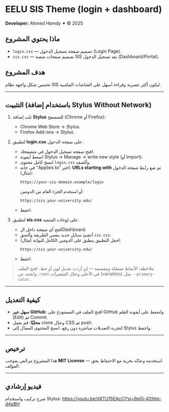# EELU SIS Theme (login + dashboard)

**Developer:** Ahmed Hamdy ✦ © 2025

## ماذا يحتوي المشروع
- `login.css` — تصميم صفحة تسجيل الدخول (Login Page).
- `sis.css` — تصميم صفحات منصة SIS بعد تسجيل الدخول (Dashboard/Portal).

## هدف المشروع
تحسين شكل واجهة نظام SIS ليكون أكثر عصرية وقراءة أسهل على الشاشات المكتبية.

---

## التثبيت (باستخدام إضافة Stylus Without Network)
1. ثبّت إضافة **Stylus** للمتصفح (Chrome أو Firefox):
   - Chrome Web Store → *Stylus*.
   - Firefox Add-ons → *Stylus*.

2. لتطبيق **login.css** على صفحة الدخول:
   - افتح صفحة تسجيل الدخول في متصفحك.
   - اضغط أيقونة Stylus → Manage → write new style (أو Import).
   - انسخ كامل محتوى `login.css` وألصقه.
   - في خانة "Applies to" اختر: **URLs starting with** ثم ضع رابط صفحة الدخول (مثال):
     ```
     https://your-sis-domain.example/login
     ```
     أو استخدم الجزء العام من الدومين:
     ```
     https://sis.your-university.edu/
     ```
   - احفظ.

3. لتطبيق **sis.css** على لوحات المنصة:
   - افتح أي صفحة داخل الDashboard.
   - أنشئ ستايل جديد بنفس الطريقة وألصق `sis.css`.
   - اجعل التطبيق ينطبق على الدومين الكامل للبوابة (مثال):
     ```
     https://sis.your-university.edu/
     ```
   - احفظ.

> ملاحظة: الأنماط مفصّلة ومقسمة — إن أردت تعديل لون أو خط، افتح الملف وابحث عن `:root` في الأعلى وعدّل المتغيرات (variables) مثل `--primary-color`.

---

## كيفية التعديل
- **سهل عبر GitHub:** افتح الملف في المستودع على GitHub واضغط على أيقونة القلم (Edit) ثم Commit.
- **محليًا:** قم بعمل clone وعدّل CSS ثم push.
- لتجربة التعديلات مباشرة دون رفع، انسخ المحتوى المعدّل إلى Stylus واحفظ.

---

## ترخيص
هذا المشروع مرخّص بموجب **MIT License** — استخدمه وعدّله بحرية مع الاحتفاظ بحق المؤلف.

---

## فيديو إرشادي
شرح تركيب واستخدام Stylus: https://youtu.be/dXTU15EAcCI?si=9qGi-42fdm-d4pBH
